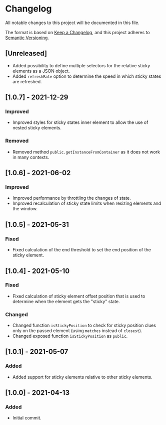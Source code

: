 # Changelog

All notable changes to this project will be documented in this file.

The format is based on [Keep a Changelog](https://keepachangelog.com/en/1.0.0/), and this project adheres to [Semantic Versioning](https://semver.org/spec/v2.0.0.html).

## [Unreleased]

- Added possibility to define multiple selectors for the relative sticky elements as a JSON object.
- Added `refreshRate` option to determine the speed in which sticky states are refreshed.

## [1.0.7] - 2021-12-29

### Improved

- Improved styles for sticky states inner element to allow the use of nested sticky elements.

### Removed

- Removed method `public.getInstanceFromContainer` as it does not work in many contexts.

## [1.0.6] - 2021-06-02

### Improved

- Improved performance by throttling the changes of state.
- Improved recalculation of sticky state limits when resizing elements and the window.

## [1.0.5] - 2021-05-31

### Fixed

- Fixed calculation of the end threshold to set the end position of the sticky element.

## [1.0.4] - 2021-05-10

### Fixed

- Fixed calculation of sticky element offset position that is used to determine when the element gets the "sticky" state.

### Changed

- Changed function `isStickyPosition` to check for sticky position clues only on the passed element (using `matches` instead of `closest`).
- Changed exposed function `isStickyPosition` as `public`.

## [1.0.1] - 2021-05-07

### Added

- Added support for sticky elements relative to other sticky elements.

## [1.0.0] - 2021-04-13

### Added

- Initial commit.
